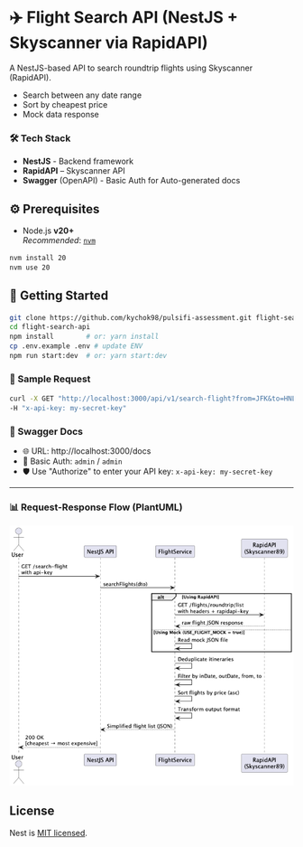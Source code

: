 # ✈️ Flight Search API (NestJS + Skyscanner via RapidAPI)

A NestJS-based API to search roundtrip flights using Skyscanner (RapidAPI). 
- Search between any date range
- Sort by cheapest price
- Mock data response

### 🛠 Tech Stack

- **NestJS** - Backend framework
- **RapidAPI** – Skyscanner API
- **Swagger** (OpenAPI) - Basic Auth for Auto-generated docs


## ⚙️ Prerequisites

- Node.js **v20+**  
  _Recommended_: [`nvm`](https://github.com/nvm-sh/nvm)

```bash
nvm install 20
nvm use 20
```



## 🚀 Getting Started

```bash
git clone https://github.com/kychok98/pulsifi-assessment.git flight-search-api
cd flight-search-api
npm install        # or: yarn install
cp .env.example .env # update ENV
npm run start:dev  # or: yarn start:dev
```


### 🧪 Sample Request
```bash
curl -X GET "http://localhost:3000/api/v1/search-flight?from=JFK&to=HNL&inDate=2024-08-22&outDate=2024-08-25" \
-H "x-api-key: my-secret-key"
```


### 📘 Swagger Docs
- 🌐 URL: http://localhost:3000/docs
- 🔐 Basic Auth: `admin` / `admin`
- 🛡️ Use "Authorize" to enter your API key: `x-api-key: my-secret-key`


---

### 📊 Request-Response Flow (PlantUML)

![search-flight.png](diagram/search-flight.png)


## License

Nest is [MIT licensed](https://github.com/nestjs/nest/blob/master/LICENSE).

